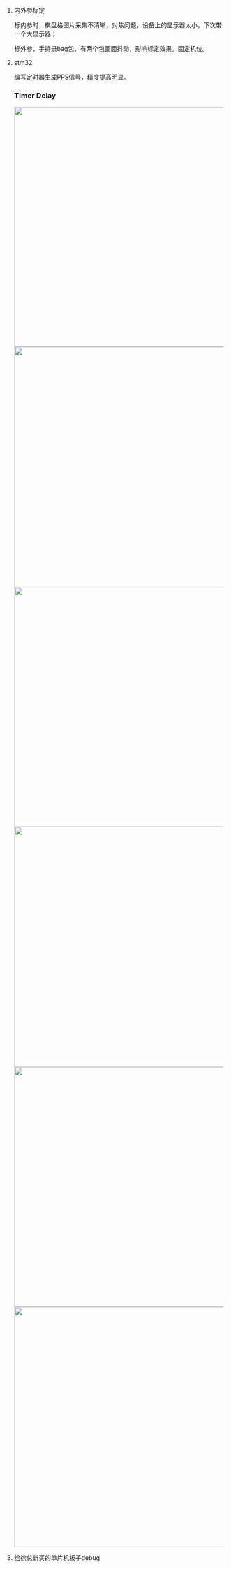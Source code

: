 1. 内外参标定

   标内参时，棋盘格图片采集不清晰，对焦问题，设备上的显示器太小，下次带一个大显示器；

   标外参，手持录bag包，有两个包画面抖动，影响标定效果。固定机位。

2. stm32

   编写定时器生成PPS信号，精度提高明显。

   ###                                                                                                                      Timer                                                                              Delay

   <center class="half">
       <img src="OneDrive - connect.hku.hk\Typora\Group Meeting\0110_photos\DS1Z_QuickPrint1.png" width="550"/>
       <img src="H:\OneDrive - connect.hku.hk\Typora\Group Meeting\0110_photos\DS1Z_QuickPrint4.png" width="550"/>
   </center>
   
   
   <center class="half">
       <img src="H:\OneDrive - connect.hku.hk\Typora\Group Meeting\0110_photos\DS1Z_QuickPrint2.png" width="550"/>
       <img src="H:\OneDrive - connect.hku.hk\Typora\Group Meeting\0110_photos\DS1Z_QuickPrint5.png" width="550"/>
   </center>
   
   <center class="half">
       <img src="H:\OneDrive - connect.hku.hk\Typora\Group Meeting\0110_photos\DS1Z_QuickPrint3.png" width="550"/>
       <img src="H:\OneDrive - connect.hku.hk\Typora\Group Meeting\0110_photos\DS1Z_QuickPrint6.png" width="550"/>
   </center>
   
3. 给徐总新买的单片机板子debug